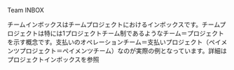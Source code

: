 Team INBOX

チームインボックスはチームプロジェクトにおけるインボックスです。チームプロジェクトは特には1プロジェクトチーム制であるようなチーム＝プロジェクトを示す概念です。支払いのオペレーションチーム＝支払いプロジェクト（ペイメンツプロジェクト＝ペイメンツチーム）なのが実際の例となっています。詳細はプロジェクトインボックスを参照

